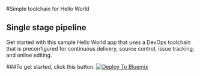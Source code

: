 #Simple toolchain for Hello World
## Single stage pipeline

Get started with this sample Hello World app that uses a DevOps toolchain that is preconfigured for continuous delivery, source control,  issue tracking, and online editing. 

###To get started, click this button.
[![Deploy To Bluemix](https://bluemix.net/deploy/button.png)](https://daily-console.stage1.ng.bluemix.net/develop/setup/deploy/?repository=https%3A//github.com/HadarH/new-toolchain)
